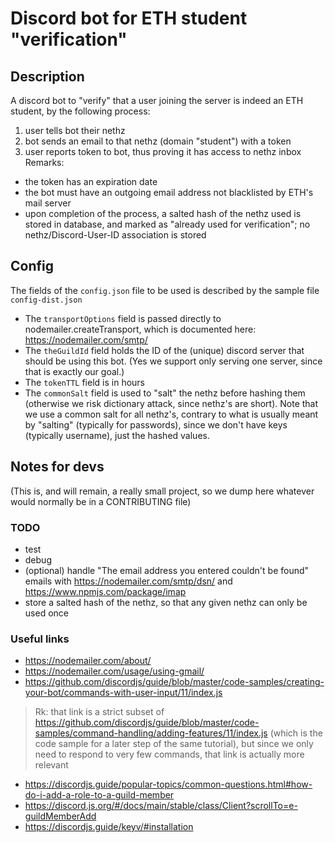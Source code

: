 Discord bot for ETH student "verification"
===

## Description
A discord bot to "verify" that a user joining the server is indeed an ETH student, by the following process:
1. user tells bot their nethz
2. bot sends an email to that nethz (domain "student") with a token
3. user reports token to bot, thus proving it has access to nethz inbox
Remarks:
- the token has an expiration date
- the bot must have an outgoing email address not blacklisted by ETH's mail server
- upon completion of the process, a salted hash of the nethz used is stored in database, and marked as "already used for verification"; no nethz/Discord-User-ID association is stored

## Config
The fields of the `config.json` file to be used is described by the sample file `config-dist.json`
- The `transportOptions` field is passed directly to nodemailer.createTransport, which is documented here: https://nodemailer.com/smtp/
- The `theGuildId` field holds the ID of the (unique) discord server that should be using this bot. (Yes we support only serving one server, since that is exactly our goal.)
- The `tokenTTL` field is in hours
- The `commonSalt` field is used to "salt" the nethz before hashing them (otherwise we risk dictionary attack, since nethz's are short). Note that we use a common salt for all nethz's, contrary to what is usually meant by "salting" (typically for passwords), since we don't have keys (typically username), just the hashed values.

## Notes for devs
(This is, and will remain, a really small project, so we dump here whatever would normally be in a CONTRIBUTING file)

### TODO
- test
- debug
- (optional) handle "The email address you entered couldn't be found" emails with https://nodemailer.com/smtp/dsn/ and https://www.npmjs.com/package/imap
- store a salted hash of the nethz, so that any given nethz can only be used once

### Useful links
- https://nodemailer.com/about/
- https://nodemailer.com/usage/using-gmail/
- https://github.com/discordjs/guide/blob/master/code-samples/creating-your-bot/commands-with-user-input/11/index.js
> Rk: that link is a strict subset of  https://github.com/discordjs/guide/blob/master/code-samples/command-handling/adding-features/11/index.js (which is the code sample for a later step of the same tutorial), but since we only need to respond to very few commands, that link is actually more relevant
- https://discordjs.guide/popular-topics/common-questions.html#how-do-i-add-a-role-to-a-guild-member
- https://discord.js.org/#/docs/main/stable/class/Client?scrollTo=e-guildMemberAdd
- https://discordjs.guide/keyv/#installation
